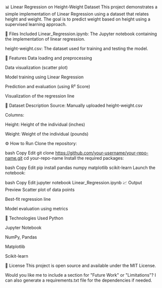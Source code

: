 📊 Linear Regression on Height-Weight Dataset
This project demonstrates a simple implementation of Linear Regression using a dataset that relates height and weight. The goal is to predict weight based on height using a supervised learning approach.

📁 Files Included
Linear_Regression.ipynb: The Jupyter notebook containing the implementation of linear regression.

height-weight.csv: The dataset used for training and testing the model.

📌 Features
Data loading and preprocessing

Data visualization (scatter plot)

Model training using Linear Regression

Prediction and evaluation (using R² Score)

Visualization of the regression line

📂 Dataset Description
Source: Manually uploaded height-weight.csv

Columns:

Height: Height of the individual (inches)

Weight: Weight of the individual (pounds)

⚙️ How to Run
Clone the repository:

bash
Copy
Edit
git clone https://github.com/your-username/your-repo-name.git
cd your-repo-name
Install the required packages:

bash
Copy
Edit
pip install pandas numpy matplotlib scikit-learn
Launch the notebook:

bash
Copy
Edit
jupyter notebook Linear_Regression.ipynb
📈 Output Preview
Scatter plot of data points

Best-fit regression line

Model evaluation using metrics

🧠 Technologies Used
Python

Jupyter Notebook

NumPy, Pandas

Matplotlib

Scikit-learn

📜 License
This project is open source and available under the MIT License.

Would you like me to include a section for "Future Work" or "Limitations"? I can also generate a requirements.txt file for the dependencies if needed.
